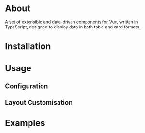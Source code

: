 # About
A set of extensible and data-driven components for Vue, written in TypeScript, designed to display data in both table and card formats.

# Installation

# Usage

## Configuration

## Layout Customisation

# Examples
